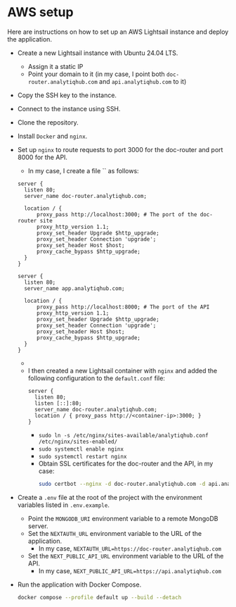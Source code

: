 # AWS setup

Here are instructions on how to set up an AWS Lightsail instance and deploy the application.

* Create a new Lightsail instance with Ubuntu 24.04 LTS.
    * Assign it a static IP
    * Point your domain to it (in my case, I point both `doc-router.analytiqhub.com` and `api.analytiqhub.com` to it)
* Copy the SSH key to the instance.
* Connect to the instance using SSH.
* Clone the repository.
* Install `Docker` and `nginx`.
* Set up `nginx` to route requests to port 3000 for the doc-router and port 8000 for the API.
  * In my case, I create a file `` as follows:
  ```
  server {
	listen 80;
	server_name doc-router.analytiqhub.com;

	location / {
    	proxy_pass http://localhost:3000; # The port of the doc-router site
    	proxy_http_version 1.1;
    	proxy_set_header Upgrade $http_upgrade;
    	proxy_set_header Connection 'upgrade';
    	proxy_set_header Host $host;
    	proxy_cache_bypass $http_upgrade;
	}
  }

  server {
	listen 80;
	server_name app.analytiqhub.com;

	location / {
    	proxy_pass http://localhost:8000; # The port of the API
    	proxy_http_version 1.1;
    	proxy_set_header Upgrade $http_upgrade;
    	proxy_set_header Connection 'upgrade';
    	proxy_set_header Host $host;
    	proxy_cache_bypass $http_upgrade;
	}
  }
  ```
  * 
  * I then created a new Lightsail container with `nginx` and added the following configuration to the `default.conf` file:
    ```
    server {
      listen 80;
      listen [::]:80;
      server_name doc-router.analytiqhub.com;
      location / { proxy_pass http://<container-ip>:3000; }
    }
    ``` 
    * `sudo ln -s /etc/nginx/sites-available/analytiqhub.conf /etc/nginx/sites-enabled/`
    * `sudo systemctl enable nginx`
    * `sudo systemctl restart nginx`
    * Obtain SSL certificates for the doc-router and the API, in my case:
      ```bash
      sudo certbot --nginx -d doc-router.analytiqhub.com -d api.analytiqhub.com
      ```

* Create a `.env` file at the root of the project with the environment variables listed in `.env.example`.
  * Point the `MONGODB_URI` environment variable to a remote MongoDB server.
  * Set the `NEXTAUTH_URL` environment variable to the URL of the application.
    * In my case, `NEXTAUTH_URL=https://doc-router.analytiqhub.com`
  * Set the `NEXT_PUBLIC_API_URL` environment variable to the URL of the API.
    * In my case, `NEXT_PUBLIC_API_URL=https://api.analytiqhub.com`
* Run the application with Docker Compose.
  ```bash
  docker compose --profile default up --build --detach
  ```
